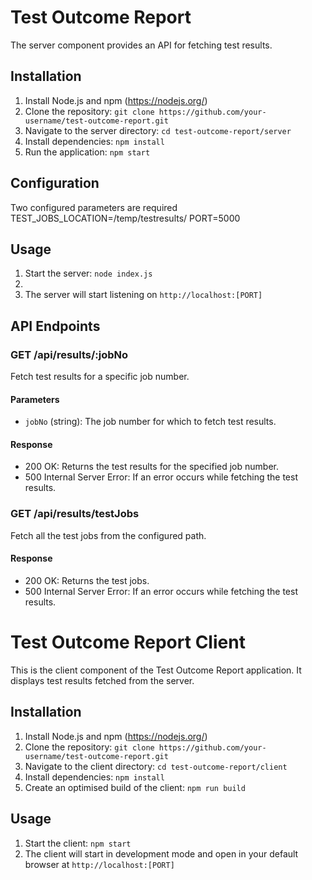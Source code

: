 # Test Outcome Report 

The server component provides an API for fetching test results.

## Installation

1. Install Node.js and npm (https://nodejs.org/)
2. Clone the repository: `git clone https://github.com/your-username/test-outcome-report.git`
3. Navigate to the server directory: `cd test-outcome-report/server`
4. Install dependencies: `npm install`
5. Run the application: `npm start`

## Configuration
Two configured parameters are required
TEST_JOBS_LOCATION=/temp/testresults/
PORT=5000

## Usage

1. Start the server: `node index.js`
2. 
2. The server will start listening on `http://localhost:[PORT]`

## API Endpoints

### GET /api/results/:jobNo

Fetch test results for a specific job number.

#### Parameters

- `jobNo` (string): The job number for which to fetch test results.

#### Response

- 200 OK: Returns the test results for the specified job number.
- 500 Internal Server Error: If an error occurs while fetching the test results.

### GET /api/results/testJobs

Fetch all the test jobs from the configured path.



#### Response

- 200 OK: Returns the test jobs.
- 500 Internal Server Error: If an error occurs while fetching the test results.



# Test Outcome Report Client

This is the client component of the Test Outcome Report application. It displays test results fetched from the server.

## Installation

1. Install Node.js and npm (https://nodejs.org/)
2. Clone the repository: `git clone https://github.com/your-username/test-outcome-report.git`
3. Navigate to the client directory: `cd test-outcome-report/client`
4. Install dependencies: `npm install`
5. Create an optimised build of the client: `npm run build` 

## Usage

1. Start the client: `npm start`
2. The client will start in development mode and open in your default browser at `http://localhost:[PORT]`

